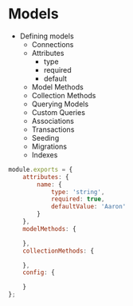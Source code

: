 # Models

* Defining models
	* Connections
	* Attributes
		* type
		* required
		* default
	* Model Methods
	* Collection Methods
	* Querying Models
	* Custom Queries
	* Associations
	* Transactions
	* Seeding
	* Migrations
	* Indexes

```js
module.exports = {
	attributes: {
		name: {
			type: 'string',
			required: true,
			defaultValue: 'Aaron'
		}
	},
	modelMethods: {

	},
	collectionMethods: {

	},
	config: {

	}
};
```